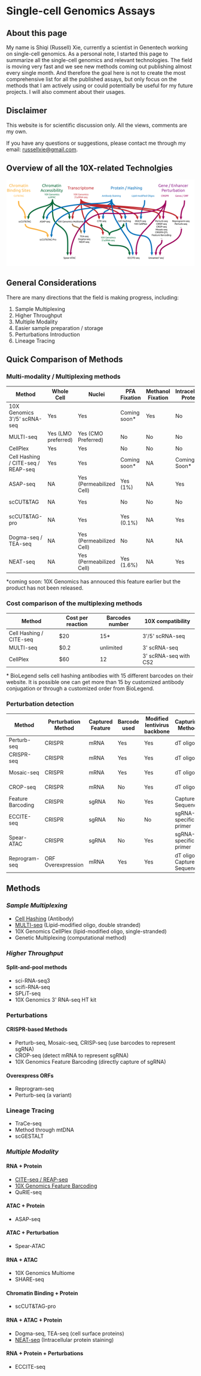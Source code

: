# Single-cell Genomics Assays

## About this page

My name is Shiqi (Russell) Xie, currently a scientist in Genentech working on single-cell genomics. As a personal note, I started this page to summarize all the single-cell genomics and relevant technologies. The field is moving very fast and we see new methods coming out publishing almost every single month. And therefore the goal here is not to create the most comprehensive list for all the published assays, but only focus on the methods that I am actively using or could potentially be useful for my future projects. I will also comment about their usages.

## Disclaimer

This website is for scientific discussion only. All the views, comments are my own.

If you have any questions or suggestions, please contact me through my email: <russellxie@gmail.com>.

## Overview of all the 10X-related Technolgies

![Technology Overview](/assets/img/All_methods-01.png)

## General Considerations

There are many directions that the field is making progress, including:

1. Sample Multiplexing
2. Higher Throughput
3. Multiple Modality
4. Easier sample preparation / storage
5. Perturbations Introduction
6. Lineage Tracing

## Quick Comparison of Methods

### Multi-modality / Multiplexing methods

| Method      | Whole Cell | Nuclei | PFA Fixation | Methanol Fixation | Intracellular Protein | Modality |
| ----------- | ---------- | ------ | ------------ | ----------------- | --------------------- | -------- |
| 10X Genomics 3'/5' scRNA-seq | Yes | Yes | Coming soon* | Yes | No | RNA |
| MULTI-seq   | Yes (LMO preferred) | Yes (CMO Preferred) | No | No | No | RNA |
| CellPlex    | Yes | Yes | No | No | No | RNA |
| Cell Hashing / CITE-seq / REAP-seq | Yes | Yes | Coming soon* | NA | Coming Soon* | RNA + Protein |
| ASAP-seq | NA | Yes (Permeabilized Cell) | Yes (1%) | NA | Yes | ATAC + Protein |
| scCUT&TAG | NA | Yes | No | No | No | Chromatin Binding |
| scCUT&TAG-pro | NA | Yes | Yes (0.1%) | NA | Yes | Chromatin Binding + Protein |
| Dogma-seq / TEA-seq | NA | Yes (Permeabilized Cell) | No | NA | NA | RNA + ATAC + Protein |
| NEAT-seq | NA | Yes (Permeabilized Cell) | Yes (1.6%) | NA | Yes | RNA + ATAC + Protein |

\*coming soon: 10X Genomics has annouced this feature earlier but the product has not been released.

### Cost comparison of the multiplexing methods

| Method      | Cost per reaction | Barcodes number | 10X compatibility |
| ----------- | ---------- | ------ | ------ |
| Cell Hashing / CITE-seq | $20 | 15* | 3'/5' scRNA-seq |
| MULTI-seq | $0.2 | unlimited | 3' scRNA-seq |
| CellPlex | $60 | 12 | 3' scRNA-seq with CS2 |

\* BioLegend sells cell hashing antibodies with 15 different barcodes on their website. It is possible one can get more than 15 by customized antibody conjugation or through a customized order from BioLegend.

### Perturbation detection

| Method      | Perturbation Method | Captured Feature | Barcode used | Modified lentivirus backbone | Capturing Method | 10X Compatibility |
| ----------- | ------------------- | ---------------- | ------------ | ---------------------------- | ---------------- | ----------------- |
| Perturb-seq | CRISPR | mRNA | Yes | Yes | dT oligo | 3' scRNA-seq |
| CRISPR-seq  | CRISPR | mRNA | Yes | Yes | dT oligo | 3' scRNA-seq |
| Mosaic-seq  | CRISPR | mRNA | Yes | Yes | dT oligo | 3' scRNA-seq |
| CROP-seq | CRISPR | mRNA | No | Yes | dT oligoo | 3' scRNA-seq |
| Feature Barcoding | CRISPR | sgRNA | No | Yes | Capture Sequence | 3' scRNA-seq |
| ECCITE-seq | CRISPR | sgRNA | No | No | sgRNA-specific primer | 5' scRNA-seq |
| Spear-ATAC | CRISPR | sgRNA | No | Yes | sgRNA-specific primer | scATAC-seq |
| Reprogram-seq | ORF Overexpression | mRNA | Yes | Yes | dT oligo / Capture Sequence | 3' scRNA-seq |

## Methods

### *Sample Multiplexing*

- [Cell Hashing](subpages/cell_hashing.md) (Antibody)
- [MULTI-seq](subpages/multiseq.md) (Lipid-modified oligo, double stranded)
- 10X Genomics CellPlex (lipid-modified oligo, single-stranded)
- Genetic Multiplexing (computational method)

### *Higher Throughput*

#### **Split-and-pool methods**

- sci-RNA-seq3
- scifi-RNA-seq
- SPLiT-seq
- 10X Genomics 3' RNA-seq HT kit

### **Perturbations**

#### CRISPR-based Methods

- Perturb-seq, Mosaic-seq, CRISP-seq (use barcodes to represent sgRNA)
- CROP-seq (detect mRNA to represent sgRNA)
- 10X Genomics Feature Barcoding (directly capture of sgRNA)

#### Overexpress ORFs

- Reprogram-seq
- Perturb-seq (a variant)

### Lineage Tracing
- TraCe-seq
- Method through mtDNA
- scGESTALT

### *Multiple Modality*

#### **RNA + Protein**

- [CITE-seq / REAP-seq](subpages/cell_hashing.md)
- [10X Genomics Feature Barcoding](subpages/cell_hashing.md)
- QuRIE-seq

#### **ATAC +  Protein**

- ASAP-seq

#### **ATAC + Perturbation**

- Spear-ATAC

#### **RNA + ATAC**

- 10X Genomics Multiome
- SHARE-seq

#### **Chromatin Binding + Protein**

- scCUT&TAG-pro
  
#### **RNA + ATAC + Protein**

- Dogma-seq, TEA-seq (cell surface proteins)
- [NEAT-seq](subpages/neatseq.md) (Intracellular protein staining)

#### **RNA + Protein + Perturbations**

- ECCITE-seq
